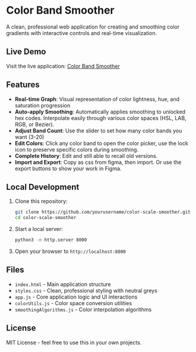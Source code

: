 # Color Band Smoother

A clean, professional web application for creating and smoothing color gradients with interactive controls and real-time visualization.

## Live Demo

Visit the live application: [Color Band Smoother](https://kylewaynebenson.github.io/color-scale-smoother/)

## Features

- **Real-time Graph**: Visual representation of color lightness, hue, and saturation progression
- **Auto-apply Smoothing**: Automatically applies smoothing to unlocked hex codes. Interpolate easily through various color spaces (HSL, LAB, RGB, or Bezier).
- **Adjust Band Count**: Use the slider to set how many color bands you want (3-20)
- **Edit Colors**: Click any color band to open the color picker, use the lock icon to preserve specific colors during smoothing.
- **Complete History**: Edit and still able to recall old versions.
- **Import and Export**: Copy as css from figma, then import. Or use the export buttons to show your work in Figma.

## Local Development

1. Clone this repository:
   ```bash
   git clone https://github.com/yourusername/color-scale-smoother.git
   cd color-scale-smoother
   ```

2. Start a local server:
   ```bash
   python3 -m http.server 8000
   ```

3. Open your browser to `http://localhost:8000`

## Files

- `index.html` - Main application structure
- `styles.css` - Clean, professional styling with neutral greys
- `app.js` - Core application logic and UI interactions
- `colorUtils.js` - Color space conversion utilities
- `smoothingAlgorithms.js` - Color interpolation algorithms

## License

MIT License - feel free to use this in your own projects.
